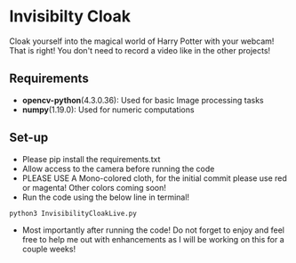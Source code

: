 # Invisibilty Cloak
Cloak yourself into the magical world of Harry Potter with your webcam! That is right! You don't need to record a video like in the other projects!

## Requirements
* **opencv-python**(4.3.0.36): Used for basic Image processing tasks
* **numpy**(1.19.0): Used for numeric computations

## Set-up
* Please pip install the requirements.txt
* Allow access to the camera before running the code
* PLEASE USE A Mono-colored cloth, for the initial commit please use red or magenta! Other colors coming soon!
* Run the code using the below line in terminal!
 
 ` python3 InvisibilityCloakLive.py `
 
 * Most importantly after running the code! Do not forget to enjoy and feel free to help me out with enhancements as I will be working on this for a couple weeks!
